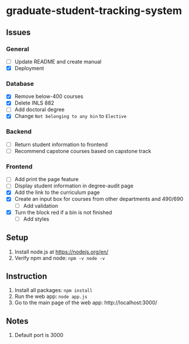 # graduate-student-tracking-system
## Issues
### General
- [ ] Update README and create manual
- [x] Deployment
### Database
- [x] Remove below-400 courses
- [x] Delete INLS 882
- [ ] Add doctoral degree
- [x] Change `Not belonging to any bin` to `Elective`
### Backend
- [ ] Return student information to frontend
- [ ] Recommend capstone courses based on capstone track
### Frontend
- [ ] Add print the page feature
- [ ] Display student information in degree-audit page
- [x] Add the link to the curriculum page
- [x] Create an input box for courses from other departments and 490/690
  - [ ] Add validation
- [x] Turn the block red if a bin is not finished
  - [ ] Add styles
## Setup
1. Install node.js at https://nodejs.org/en/
2. Verify npm and node: `npm -v node -v`
## Instruction
1. Install all packages: `npm install` 
2. Run the web app: `node app.js`
3. Go to the main page of the web app: http://localhost:3000/
## Notes
1. Default port is 3000
